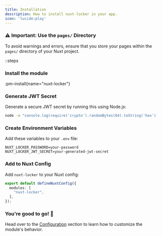 ```yaml
---
title: Installation
description: How to install nuxt-locker in your app.
icon: 'lucide:play'
---
```


### ⚠️ Important: Use the `pages/` Directory

To avoid warnings and errors, ensure that you store your pages within the `pages/` directory of your Nuxt project.

::steps
### Install the module

:pm-install{name="nuxt-locker"}

### Generate JWT Secret

Generate a secure JWT secret by running this using Node.js:

```bash [Terminal]
node -e "console.log(require('crypto').randomBytes(64).toString('hex'));"
```

### Create Environment Variables

Add these variables to your `.env` file:

```text [.env]
NUXT_LOCKER_PASSWORD=your-password
NUXT_LOCKER_JWT_SECRET=your-generated-jwt-secret
```

### Add to Nuxt Config

Add `nuxt-locker` to your Nuxt config:

```ts [nuxt.config.ts]
export default defineNuxtConfig({
  modules: [
    "nuxt-locker",
  ],
});
```

### You're good to go! 🚀

Head over to the [Configuration](/getting-started/configuration) section to learn how to customize the module's behavior.
